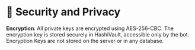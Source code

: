 # 🔐 Security and Privacy

**Encryption**: All private keys are encrypted using AES-256-CBC. The encryption key is stored securely in HashiVault, accessible only by the bot. Encryption Keys are not stored on the server or in any database.
